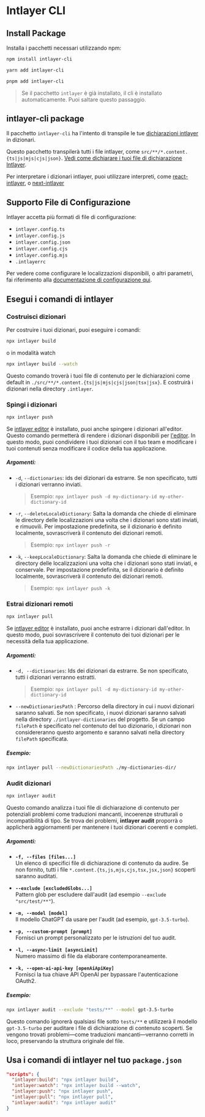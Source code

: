 # Intlayer CLI

## Install Package

Installa i pacchetti necessari utilizzando npm:

```bash packageManager="npm"
npm install intlayer-cli
```

```bash packageManager="yarn"
yarn add intlayer-cli
```

```bash packageManager="pnpm"
pnpm add intlayer-cli
```

> Se il pacchetto `intlayer` è già installato, il cli è installato automaticamente. Puoi saltare questo passaggio.

## intlayer-cli package

Il pacchetto `intlayer-cli` ha l'intento di transpile le tue [dichiarazioni intlayer](https://github.com/aymericzip/intlayer/blob/main/docs/it/content_declaration/get_started.md) in dizionari.

Questo pacchetto transpilerà tutti i file intlayer, come `src/**/*.content.{ts|js|mjs|cjs|json}`. [Vedi come dichiarare i tuoi file di dichiarazione Intlayer](https://github.com/aymericzip/intlayer/blob/main/packages/intlayer/README.md).

Per interpretare i dizionari intlayer, puoi utilizzare interpreti, come [react-intlayer](https://www.npmjs.com/package/react-intlayer), o [next-intlayer](https://www.npmjs.com/package/next-intlayer)

## Supporto File di Configurazione

Intlayer accetta più formati di file di configurazione:

- `intlayer.config.ts`
- `intlayer.config.js`
- `intlayer.config.json`
- `intlayer.config.cjs`
- `intlayer.config.mjs`
- `.intlayerrc`

Per vedere come configurare le localizzazioni disponibili, o altri parametri, fai riferimento alla [documentazione di configurazione qui](https://github.com/aymericzip/intlayer/blob/main/docs/it/configuration.md).

## Esegui i comandi di intlayer

### Costruisci dizionari

Per costruire i tuoi dizionari, puoi eseguire i comandi:

```bash
npx intlayer build
```

o in modalità watch

```bash
npx intlayer build --watch
```

Questo comando troverà i tuoi file di contenuto per le dichiarazioni come default in `./src/**/*.content.{ts|js|mjs|cjs|json|tsx|jsx}`. E costruirà i dizionari nella directory `.intlayer`.

### Spingi i dizionari

```bash
npx intlayer push
```

Se [intlayer editor](https://github.com/aymericzip/intlayer/blob/main/docs/it/intlayer_editor.md) è installato, puoi anche spingere i dizionari all'editor. Questo comando permetterà di rendere i dizionari disponibili per [l'editor](https://intlayer.org/dashboard). In questo modo, puoi condividere i tuoi dizionari con il tuo team e modificare i tuoi contenuti senza modificare il codice della tua applicazione.

##### Argomenti:

- `-d`, `--dictionaries`: ids dei dizionari da estrarre. Se non specificato, tutti i dizionari verranno inviati.
  > Esempio: `npx intlayer push -d my-dictionary-id my-other-dictionary-id`
- `-r`, `--deleteLocaleDictionary`: Salta la domanda che chiede di eliminare le directory delle localizzazioni una volta che i dizionari sono stati inviati, e rimuovili. Per impostazione predefinita, se il dizionario è definito localmente, sovrascriverà il contenuto dei dizionari remoti.
  > Esempio: `npx intlayer push -r`
- `-k`, `--keepLocaleDictionary`: Salta la domanda che chiede di eliminare le directory delle localizzazioni una volta che i dizionari sono stati inviati, e conservale. Per impostazione predefinita, se il dizionario è definito localmente, sovrascriverà il contenuto dei dizionari remoti.
  > Esempio: `npx intlayer push -k`

### Estrai dizionari remoti

```bash
npx intlayer pull
```

Se [intlayer editor](https://github.com/aymericzip/intlayer/blob/main/docs/it/intlayer_editor.md) è installato, puoi anche estrarre i dizionari dall'editor. In questo modo, puoi sovrascrivere il contenuto dei tuoi dizionari per le necessità della tua applicazione.

##### Argomenti:

- `-d, --dictionaries`: Ids dei dizionari da estrarre. Se non specificato, tutti i dizionari verranno estratti.
  > Esempio: `npx intlayer pull -d my-dictionary-id my-other-dictionary-id`
- `--newDictionariesPath` : Percorso della directory in cui i nuovi dizionari saranno salvati. Se non specificato, i nuovi dizionari saranno salvati nella directory `./intlayer-dictionaries` del progetto. Se un campo `filePath` è specificato nel contenuto del tuo dizionario, i dizionari non considereranno questo argomento e saranno salvati nella directory `filePath` specificata.

##### Esempio:

```bash
npx intlayer pull --newDictionariesPath ./my-dictionaries-dir/
```

### Audit dizionari

```bash
npx intlayer audit
```

Questo comando analizza i tuoi file di dichiarazione di contenuto per potenziali problemi come traduzioni mancanti, incoerenze strutturali o incompatibilità di tipo. Se trova dei problemi, **intlayer audit** proporrà o applicherà aggiornamenti per mantenere i tuoi dizionari coerenti e completi.

##### Argomenti:

- **`-f, --files [files...]`**  
  Un elenco di specifici file di dichiarazione di contenuto da audire. Se non fornito, tutti i file `*.content.{ts,js,mjs,cjs,tsx,jsx,json}` scoperti saranno auditati.

- **`--exclude [excludedGlobs...]`**  
  Pattern glob per escludere dall'audit (ad esempio `--exclude "src/test/**"`).

- **`-m, --model [model]`**  
  Il modello ChatGPT da usare per l'audit (ad esempio, `gpt-3.5-turbo`).

- **`-p, --custom-prompt [prompt]`**  
  Fornisci un prompt personalizzato per le istruzioni del tuo audit.

- **`-l, --async-limit [asyncLimit]`**  
  Numero massimo di file da elaborare contemporaneamente.

- **`-k, --open-ai-api-key [openAiApiKey]`**  
  Fornisci la tua chiave API OpenAI per bypassare l'autenticazione OAuth2.

##### Esempio:

```bash
npx intlayer audit --exclude "tests/**" --model gpt-3.5-turbo
```

Questo comando ignorerà qualsiasi file sotto `tests/**` e utilizzerà il modello `gpt-3.5-turbo` per auditare i file di dichiarazione di contenuto scoperti. Se vengono trovati problemi—come traduzioni mancanti—verranno corretti in loco, preservando la struttura originale del file.

## Usa i comandi di intlayer nel tuo `package.json`

```json fileName="package.json"
"scripts": {
  "intlayer:build": "npx intlayer build",
  "intlayer:watch": "npx intlayer build --watch",
  "intlayer:push": "npx intlayer push",
  "intlayer:pull": "npx intlayer pull",
  "intlayer:audit": "npx intlayer audit"
}
```
